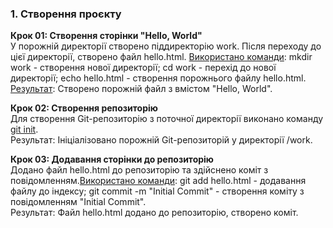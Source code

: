 <h3>1. Створення проєкту</h3>

<b>Крок 01: Створення сторінки "Hello, World"</b><br>
У порожній директорії створено піддиректорію work. Після переходу до цієї директорії, створено файл hello.html.
<a href = ".\screenshots\0.png">Використано команди</a>: mkdir work - створення нової директорії; cd work - перехід до нової директорії; echo hello.html - створення порожнього файлу hello.html.<br>
<a href = ".\screenshots\1.png">Результат</a>: Створено порожній файл з вмістом "Hello, World".

<b>Крок 02: Створення репозиторію</b><br>
Для створення Git-репозиторію з поточної директорії виконано команду <a href = ".\screenshots\2.png">git init</a>.<br>
Результат: Ініціалізовано порожній Git-репозиторій у директорії /work.

<b>Крок 03: Додавання сторінки до репозиторію</b><br>
Додано файл hello.html до репозиторію та здійснено коміт з повідомленням.<a href = ".\screenshots\3.png">Використано команди</a>: git add hello.html - додавання файлу до індексу; git commit -m "Initial Commit" - створення коміту з повідомленням "Initial Commit".<br>
Результат: Файл hello.html додано до репозиторію, створено коміт.
